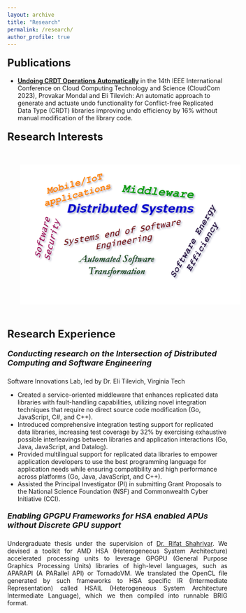 ```yaml
---
layout: archive
title: "Research"
permalink: /research/
author_profile: true
---
```


#### <font size = "+2.5"><b>Publications</b></font>
- <a href = "https://ieeexplore.ieee.org/stamp/stamp.jsp?tp=&arnumber=10475806" target="_blank" rel="noopener noreferrer"> <b>Undoing CRDT Operations Automatically</b></a> in the 14th IEEE International Conference on Cloud Computing Technology and Science (CloudCom 2023), Provakar Mondal and Eli Tilevich: An automatic approach to generate and actuate undo functionality for Conflict-free Replicated Data Type (CRDT) libraries improving undo efficiency by 16% without manual modification of the library code.

#### <font size = "+2.5"><b>Research Interests</b></font>

<img src = "/images/research.png" style = "padding:30px">
<!-- <table style="border: 0">
    <tr>
        <td style="border: 0"></td>
        <td style="border: 0"><li><font size = "+1.2">Distributed System</font></li></td>
        <td style="border: 0"><li><font size = "+1.2">Software Engineering</font></li></td>
        <td style="border: 0"></td>
    </tr>
    <tr>
        <td style="border: 0"></td>
        <td style="border: 0"><li><font size = "+1.2">Pattern Recognition</font></li></td>
        <td style="border: 0"><li><font size = "+1.2">Computer Graphics</font></li></td>
        <td style="border: 0"></td>
    </tr>
    <tr>
        <td style="border: 0"></td>
        <td style="border: 0"><li><font size = "+1.2">Machine Learning</font></li></td>
        <td style="border: 0"><li><font size = "+1.2">Image Processing</font></li></td>
        <td style="border: 0"></td>
    </tr>
    <tr>
        <td style="border: 0"></td>
        <td style="border: 0"><li><font size = "+1.2">Computational Physics</font></li></td>
        <td style="border: 0"><li><font size = "+1.2">Human Computer Interaction</font></li></td>
        <td style="border: 0"></td>
    </tr>
</table> -->

#### <font size = "+2.5"><b>Research Experience</b></font>

##### <font size = "+1.5"><b>Conducting research on the Intersection of Distributed Computing and Software Engineering</b></font>
Software Innovations Lab, led by Dr. Eli Tilevich, Virginia Tech
- Created a service-oriented middleware that enhances replicated data libraries with fault-handling capabilities, utilizing novel integration techniques that require no direct source code modification (Go, JavaScript, C#, and C++). <br>
- Introduced comprehensive integration testing support for replicated data libraries, increasing test coverage by 32% by exercising exhaustive possible interleavings between libraries and application interactions (Go, Java, JavaScript, and Datalog). <br>
- Provided multilingual support for replicated data libraries to empower application developers to use the best programming language for application needs while ensuring compatibility and high performance across platforms (Go, Java, JavaScript, and C++). <br>
- Assisted the Principal Investigator (PI) in submitting Grant Proposals to the National Science Foundation (NSF) and Commonwealth Cyber Initiative (CCI).

##### <font size = "+1.5"><b>Enabling GPGPU Frameworks for HSA enabled APUs without Discrete GPU support</b></font>
<div style="text-align: justify">
Undergraduate thesis under the supervision of <a href = "https://cse.buet.ac.bd/faculty_list/detail/rifat" target="_blank" rel="noopener noreferrer"> Dr. Rifat Shahriyar</a>. We devised a toolkit for AMD HSA (Heterogeneous System Architecture) accelerated processing units to leverage GPGPU (General Purpose Graphics Processing Units) libraries of high-level languages, such as APARAPI (A PARallel API) or TornadoVM. We translated the OpenCL file generated by such frameworks to HSA specific IR (Intermediate Representation) called HSAIL (Heterogeneous System Architecture Intermediate Language), which we then compiled into runnable BRIG format.
</div>